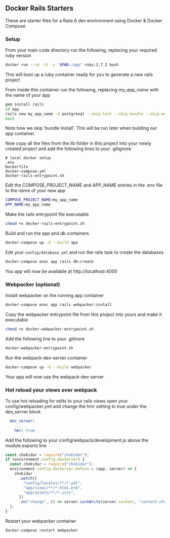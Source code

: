 ## Docker Rails Starters

These are starter files for a Rails 6 dev environment using Docker & Docker Compose

### Setup

From your main code directory run the following, replacing your required ruby version

```sh
docker run --rm -it -v "$PWD:/app" ruby:2.7.2 bash
```

This will boot up a ruby container ready for you to generate a new rails project

From inside this container run the following, replacing _my_app_name_ with the name of your app

```sh
gem install rails
cd app
rails new my_app_name -d postgresql --skip-test --skip-bundle --skip-webpack-install
exit
```

Note how we skip 'bundle install'. This will be run later when building our app container.

Now copy all the files from the lib folder in this project into your newly created project and add the following lines to your .gitignore

```
# local docker setup
.env
Dockerfile
docker-compose.yml
docker-rails-entrypoint.sh
```

Edit the COMPOSE_PROJECT_NAME and APP_NAME entries in the .env file to the name of your new app

```sh
COMPOSE_PROJECT_NAME=my_app_name
APP_NAME=my_app_name
```

Make the rails entrypoint file executable

```sh
chmod +x docker-rails-entrypoint.sh
```

Build and run the app and db containers

```sh
docker-compose up -d --build app
```

Edit your `config/database.yml` and run the rails task to create the databases

```sh
docker-compose exec app rails db:create
```

You app will now be available at http://localhost:4000

### Webpacker (optional)

Install webpacker on the running app container

```sh
docker-compose exec app rails webpacker:install
```

Copy the webpacker entrypoint file from this project into yours and make it executable

```sh
chmod +x docker-webpacker-entrypoint.sh
```

Add the following line to your .gitinore

```sh
docker-webpacker-entrypoint.sh
```

Run the webpack-dev-server container

```sh
docker-compose up -d --build webpacker
```

Your app will now use the webpack-dev-server

### Hot reload your views over webpack

To use hot reloading for edits to your rails views open your config/webpacker.yml and change the hmr setting to true under the dev_server block

```yml
  dev_server:
    ...
    hmr: true
```

Add the following to your config/webpack/development.js above the module.exports line

```js
const chokidar = require("chokidar");
if (environment.config.devServer) {
  const chokidar = require("chokidar");
  environment.config.devServer.before = (app, server) => {
    chokidar
      .watch([
        "config/locales/**/*.yml",
        "app/views/**/*.html.erb",
        "app/assets/**/*.scss",
      ])
      .on("change", () => server.sockWrite(server.sockets, "content-changed"));
  };
}
```

Restart your webpacker container

```sh
docker-compose restart webpacker
```
